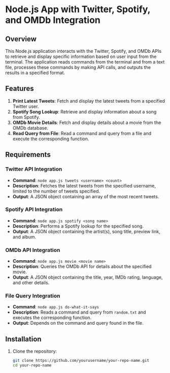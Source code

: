 # Node.js App with Twitter, Spotify, and OMDb Integration

## Overview

This Node.js application interacts with the Twitter, Spotify, and OMDb APIs to retrieve and display specific information based on user input from the terminal. The application reads commands from the terminal and from a text file, processes these commands by making API calls, and outputs the results in a specified format.

## Features

1. **Print Latest Tweets**: Fetch and display the latest tweets from a specified Twitter user.
2. **Spotify Song Lookup**: Retrieve and display information about a song from Spotify.
3. **OMDb Movie Details**: Fetch and display details about a movie from the OMDb database.
4. **Read Query from File**: Read a command and query from a file and execute the corresponding function.

## Requirements

### Twitter API Integration

- **Command**: `node app.js tweets <username> <count>`
- **Description**: Fetches the latest tweets from the specified username, limited to the number of tweets specified.
- **Output**: A JSON object containing an array of the most recent tweets.

### Spotify API Integration

- **Command**: `node app.js spotify <song name>`
- **Description**: Performs a Spotify lookup for the specified song.
- **Output**: A JSON object containing the artist(s), song title, preview link, and album.

### OMDb API Integration

- **Command**: `node app.js movie <movie name>`
- **Description**: Queries the OMDb API for details about the specified movie.
- **Output**: A JSON object containing the title, year, IMDb rating, language, and other details.

### File Query Integration

- **Command**: `node app.js do-what-it-says`
- **Description**: Reads a command and query from `random.txt` and executes the corresponding function.
- **Output**: Depends on the command and query found in the file.

## Installation

1. Clone the repository:
   ```sh
   git clone https://github.com/yourusername/your-repo-name.git
   cd your-repo-name

